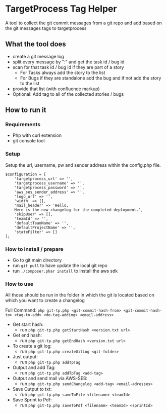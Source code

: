 # TargetProcess Tag Helper
A tool to collect the git commit messages from a git repo and add based on the git messages tags to targetprocess

## What the tool does
* create a git message log
* split every message by ":" and get the task id / bug id
* scan for that task id / bug id if they are part of a story
  * For Tasks always add the story to the list
  * For Bugs if they are standalone add the bug and if not add the story to the list
* provide that list (with confluence markup)
* Optional: Add tag to all of the collected stories / bugs

## How to run it
### Requirements
* Php with curl extension
* git console tool

### Setup
Setup the url, username, pw and sender address within the config.php file.
```
$configuration = [
    'targetprocess_url' => '',
    'targetprocess_username' => '',
    'targetprocess_password' => '',
    'aws_ses_sender_address' => '',
    'logo_url' => '',
    'width' => [],
    'mail_header' => 'Hello,
    Here is the new changelog for the completed deployment.',
    'skipUser' => [],
    'teamId' => '',
    'defaultTeamName' => '',
    'defaultProjectName' => '',
    'stateFilter' => []
];
```

### How to install / prepare
* Go to git main directory
* run `git pull` to have update the local git repo
* run `./composer.phar install` to install the aws sdk

### How to use
All those should be run in the folder in which the git is located based on which you want to create a changelog

Full Command: `php git-tp.php <git-commit-hash-from> <git-commit-hash-to> <tag-to-add> <do-tag-adding> <email-address>` 

* Get start hash:
    * run `php git-tp.php getStartHash <version.txt url>`
* Get end hash:
    * run `php git-tp.php getEndHash <version.txt url>`
* To create a git log:
    * run `php git-tp.php createGitLog <git-folder>`
* Just output:
    * run `php git-tp.php addTpTag`
* Output and add Tag:
    * run `php git-tp.php addTpTag <add-tag>`
* Output and send mail via AWS-SES:
    * run `php git-tp.php sendChangelog <add-tag> <email-adresses>`
* Save Output to txt:
    * run `php git-tp.php saveToFile <filename> <teamId>`
* Save Sprint to Pdf:
    * run `php git-tp.php saveToPdf <filename> <teamId> <sprintId>`
